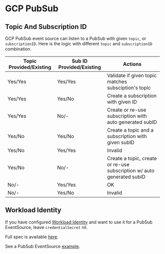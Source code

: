 # GCP PubSub

## Topic And Subscription ID

GCP PubSub event source can listen to a PubSub with given `topic`, or
`subscriptionID`. Here is the logic with different `topic` and `subscriptionID`
combination.

| Topic Provided/Existing | Sub ID Provided/Existing | Actions                                                               |
| ----------------------- | ------------------------ | --------------------------------------------------------------------- |
| Yes/Yes                 | Yes/Yes                  | Validate if given topic matches subsciption's topic                   |
| Yes/Yes                 | Yes/No                   | Create a subscription with given ID                                   |
| Yes/Yes                 | No/-                     | Create or re-use subscription with auto generated subID               |
| Yes/No                  | Yes/No                   | Create a topic and a subscription with given subID                    |
| Yes/No                  | Yes/Yes                  | Invalid                                                               |
| Yes/No                  | No/-                     | Create a topic, create or re-use subscription w/ auto generated subID |
| No/-                    | Yes/Yes                  | OK                                                                    |
| No/-                    | Yes/No                   | Invalid                                                               |

## Workload Identity

If you have configured
[Workload Identity](https://cloud.google.com/kubernetes-engine/docs/how-to/workload-identity)
and want to use it for a PubSub EventSource, leave `credentialSecret` nil.

Full spec is available [here](../../api/event-source.md#pubsubeventsource).

See a PubSub EventSource
[example](../../examples/event-sources/gcp-pubsub.yaml).
